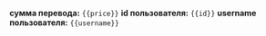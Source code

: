 **сумма перевода:** `{{price}}`
**id пользователя:** `{{id}}`
**username пользователя:** `{{username}}`

